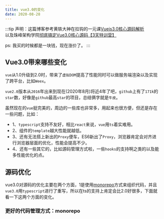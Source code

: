 ```yaml
---
title: vue3.0的变化
date: 2020-08-28
---
```

:::tip
声明：这篇博客参考黄轶大神在拉钩的一元课[Vuejs3.0核心源码解析](https://kaiwu.lagou.com/course/courseInfo.htm?courseId=326#/sale)<br/>
以及珠峰架构学院[彻底搞定Vue3.0核心源码【3天特训营】](https://ke.qq.com/course/2771923)<br/>

ps: 我买的时候都是一块钱，现在涨价了。
:::

## Vue3.0带来哪些变化

`vue`从1.0升级到2.0时，带来了`虚拟DOM`提高了性能同时可以做服务端渲染以及实现了跨平台，比如`Weex`。

`vue2.0`版本从`2016`年出来到现在(2020年8月)将近4年了吧，`github`上有了`171k`的`star`数，好像是`github`最高`star`的项目，总结俩字就是`牛皮`。


虽然现在的`vue`挺完美的，周边的一些库也非常多，用起来也很方便，但还是存在一些问题，比如：
- 1、`typescript`支持不友好，相比`react`来说，`vue`用`ts`着实难用。
- 2、组件的`template`越大性能就越低。
- 3、还有无法搭上新出的`Proxy`便车，ES6新出了`Proxy`，浏览器肯定会对齐进行浏览器层面的优化，性能会提高不少。
- 4、还有一些其它的，比如源码管理方式啦，一些`hooks`的支持啊之类的以及能多性能优化的点。


## 源码优化
vue3.0对源码的优化主要在两个方面，1是使用[monorepo](https://zhuanlan.zhihu.com/p/71385053)方式来组织代码，并且`vue3.0`用`typescript`进行了重写，所以在ts的支持上肯定会比2.0好很多，下面就看一下这两个方面的变化。

### 更好的代码管理方式：monorepo
